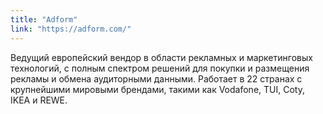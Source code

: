 ```yaml
---
title: "Adform"
link: "https://adform.com/"
---
```


Ведущий европейский вендор в области рекламных и маркетинговых технологий, с полным спектром решений для покупки и размещения рекламы и обмена аудиторными данными. Работает в 22 странах с крупнейшими мировыми брендами, такими как Vodafone, TUI, Coty, IKEA и REWE.

